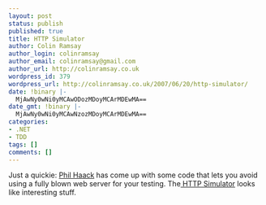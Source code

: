 ```yaml
---
layout: post
status: publish
published: true
title: HTTP Simulator
author: Colin Ramsay
author_login: colinramsay
author_email: colinramsay@gmail.com
author_url: http://colinramsay.co.uk
wordpress_id: 379
wordpress_url: http://colinramsay.co.uk/2007/06/20/http-simulator/
date: !binary |-
  MjAwNy0wNi0yMCAwODozMDoyMCArMDEwMA==
date_gmt: !binary |-
  MjAwNy0wNi0yMCAwNzozMDoyMCArMDEwMA==
categories:
- .NET
- TDD
tags: []
comments: []
---
```

<p>Just a quickie: <a href="http://haacked.com/articles/AboutHaacked.aspx" title="About me">Phil Haack</a> has come up with some code that lets you avoid using a fully blown web server for your testing. The<a href="http://haacked.com/archive/2007/06/19/unit-tests-web-code-without-a-web-server-using-httpsimulator.aspx" title="HTTP Simulator"> HTTP Simulator</a> looks like interesting stuff.</p>
